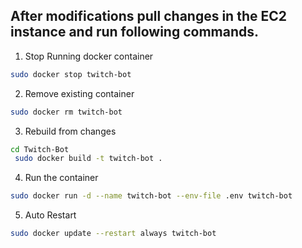 ## After modifications pull changes in the EC2 instance and run following commands.

1. Stop Running docker container

```bash
sudo docker stop twitch-bot
```

2. Remove existing container
```bash
sudo docker rm twitch-bot
```

3. Rebuild from changes

```bash
cd Twitch-Bot
 sudo docker build -t twitch-bot .
```

4. Run the container

```bash
sudo docker run -d --name twitch-bot --env-file .env twitch-bot

```

5. Auto Restart 

```bash
sudo docker update --restart always twitch-bot
```

